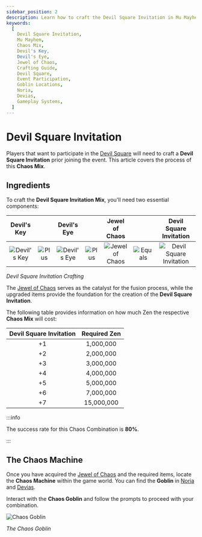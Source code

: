```yaml
---
sidebar_position: 2
description: Learn how to craft the Devil Square Invitation in Mu Mayhem for participation in the Devil Square event. Explore the Chaos Mix process, including the required ingredients such as Devil's Key, Devil's Eye, and Jewel of Chaos. Discover the Zen cost for each level of Devil Square Invitation and locate the Chaos Machine through the Chaos Goblin in Noria and Devias. Enhance your gameplay by mastering the crafting of the Devil Square Invitation in Mu Mayhem.
keywords:
  [
    Devil Square Invitation,
    Mu Mayhem,
    Chaos Mix,
    Devil's Key,
    Devil's Eye,
    Jewel of Chaos,
    Crafting Guide,
    Devil Square,
    Event Participation,
    Goblin Locations,
    Noria,
    Devias,
    Gameplay Systems,
  ]
---
```


# Devil Square Invitation

Players that want to participate in the [Devil Square](/events/devil-square) will need to craft a **Devil Square Invitation** prior joining the event. This article covers the process of this **Chaos Mix**.

## Ingredients

To craft the **Devil Square Invitation Mix**, you'll need two essential components:

|                      Devil's Key                      |                                       |                      Devil's Eye                      |                                       |                 Jewel of Chaos                 |                                         |                          Devil Square Invitation                           |
| :---------------------------------------------------: | :-----------------------------------: | :---------------------------------------------------: | :-----------------------------------: | :--------------------------------------------: | :-------------------------------------: | :------------------------------------------------------------------------: |
| ![Devil's Key](/img/items/invitations/devils-key.png) | ![Plus](/img/items/invitations/+.png) | ![Devil's Eye](/img/items/invitations/devils-eye.png) | ![Plus](/img/items/invitations/+.png) | ![Jewel of Chaos](/img/items/jewels/chaos.png) | ![Equals](/img/items/invitations/=.png) | ![Devil Square Invitation  ](/img/items/invitations/devils-invitation.png) |

_Devil Square Invitation Crafting_

The [Jewel of Chaos](/items/jewels/regular-jewels/jewel-of-chaos) serves as the catalyst for the fusion process, while the upgraded items provide the foundation for the creation of the **Devil Square Invitation**.

The following table provides information on how much Zen the respective **Chaos Mix** will cost:

| Devil Square Invitation | Required Zen |
| :---------------------: | :----------: |
|           +1            |  1,000,000   |
|           +2            |  2,000,000   |
|           +3            |  3,000,000   |
|           +4            |  4,000,000   |
|           +5            |  5,000,000   |
|           +6            |  7,000,000   |
|           +7            |  15,000,000  |

:::info

The success rate for this Chaos Combination is **80%**.

:::

## The Chaos Machine

Once you have acquired the [Jewel of Chaos](/items/jewels/regular-jewels/jewel-of-chaos) and the required items, locate the **Chaos Machine** within the game world. You can find the **Goblin** in [Noria](/maps/noria) and [Devias](/maps/devias).

Interact with the **Chaos Goblin** and follow the prompts to proceed with your combination.

![Chaos Goblin](/img/crafting/chaos-goblin.png)

_The Chaos Goblin_
